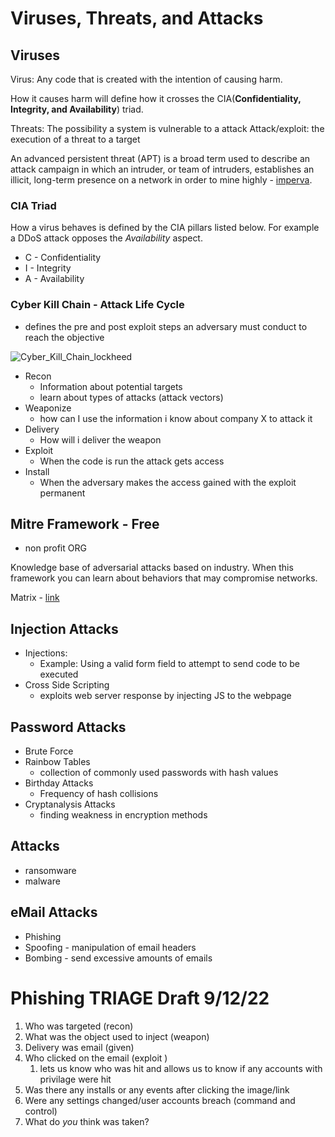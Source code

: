 # Viruses, Threats, and Attacks
## Viruses

Virus: Any code that is created with the intention of causing harm. 

How it causes harm will define how it crosses the CIA(**Confidentiality, Integrity, and Availability**) triad. 

Threats: The possibility a system is vulnerable to a attack
Attack/exploit: the execution of a threat to a target

An advanced persistent threat (APT) is a broad term used to describe an attack campaign in which an intruder, or team of intruders, establishes an illicit, long-term presence on a network in order to mine highly - [imperva](https://www.imperva.com/learn/application-security/apt-advanced-persistent-threat/).

### CIA Triad

How a virus behaves is defined by the CIA pillars listed below. For example a DDoS attack opposes the *Availability* aspect. 

+ C - Confidentiality
+ I - Integrity
+ A - Availability

### Cyber Kill Chain - Attack Life Cycle
- defines the pre and post exploit steps an adversary must conduct to reach the objective

![Cyber_Kill_Chain_lockheed](/img/Cyber_Kill_Chain_lockheed.png)

- Recon
	- Information about potential targets
	- learn about types of attacks (attack vectors)
- Weaponize 
	- how can I use the information i know about company X to attack it
- Delivery
	- How will i deliver the weapon
- Exploit
	- When the code is run the attack gets access
- Install
	- When the adversary makes the access gained with the exploit permanent 

## Mitre Framework - Free
- non profit ORG

Knowledge base of adversarial attacks based on industry. When this framework you can learn about behaviors that may compromise networks. 

Matrix - [link](http://attack.mitre.org/#)

## Injection Attacks
+ Injections:
	+ Example: Using a valid form field to attempt to send code to be executed
+ Cross Side Scripting
	+ exploits web server response by injecting JS to the webpage 

## Password Attacks
+ Brute Force
+ Rainbow Tables
	+ collection of commonly used passwords with hash values
+ Birthday Attacks
	+ Frequency of hash collisions
+ Cryptanalysis Attacks
	+ finding weakness in encryption methods

## Attacks
+ ransomware
+ malware

## eMail Attacks
- Phishing
- Spoofing - manipulation of email headers
- Bombing - send excessive amounts of emails 

# Phishing TRIAGE Draft 9/12/22 
1. Who was targeted (recon)
2. What was the object used to inject (weapon)
3. Delivery was email (given)
4. Who clicked on the email (exploit )
	1. lets us know who was hit and allows us to know if any accounts with privilage were hit
5. Was there any installs or any events after clicking the image/link
6. Were any settings changed/user accounts breach (command and control)
7. What do *you* think was taken?